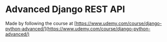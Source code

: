# Advanced Django REST API

Made by following the course at [https://www.udemy.com/course/django-python-advanced/](https://www.udemy.com/course/django-python-advanced/)
